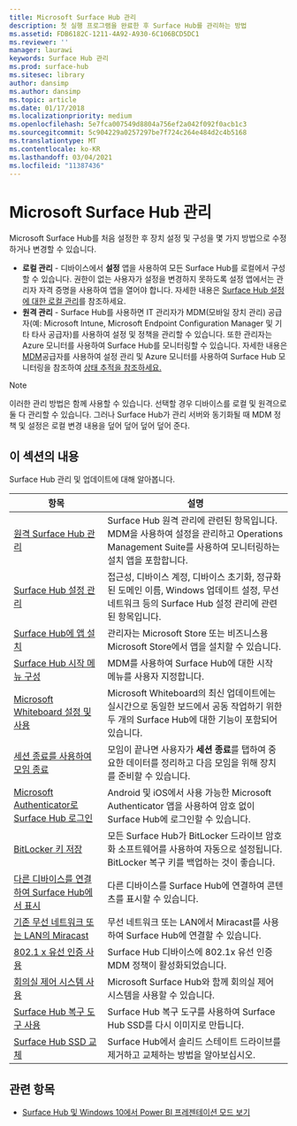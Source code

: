 ```yaml
---
title: Microsoft Surface Hub 관리
description: 첫 실행 프로그램을 완료한 후 Surface Hub를 관리하는 방법
ms.assetid: FDB6182C-1211-4A92-A930-6C106BCD5DC1
ms.reviewer: ''
manager: laurawi
keywords: Surface Hub 관리
ms.prod: surface-hub
ms.sitesec: library
author: dansimp
ms.author: dansimp
ms.topic: article
ms.date: 01/17/2018
ms.localizationpriority: medium
ms.openlocfilehash: 5e7fca007549d8804a756ef2a042f092f0acb1c3
ms.sourcegitcommit: 5c904229a0257297be7f724c264e484d2c4b5168
ms.translationtype: MT
ms.contentlocale: ko-KR
ms.lasthandoff: 03/04/2021
ms.locfileid: "11387436"
---
```

# <a name="manage-microsoft-surface-hub"></a>Microsoft Surface Hub 관리

Microsoft Surface Hub를 처음 설정한 후 장치 설정 및 구성을 몇 가지 방법으로 수정하거나 변경할 수 있습니다.

- **로컬 관리** - 디바이스에서 **설정** 앱을 사용하여 모든 Surface Hub를 로컬에서 구성할 수 있습니다. 권한이 없는 사용자가 설정을 변경하지 못하도록 설정 앱에서는 관리자 자격 증명을 사용하여 앱을 열어야 합니다. 자세한 내용은 [Surface Hub 설정에 대한 로컬 관리](local-management-surface-hub-settings.md)를 참조하세요.
- **원격 관리** - Surface Hub를 사용하면 IT 관리자가 MDM(모바일 장치 관리) 공급자(예: Microsoft Intune, Microsoft Endpoint Configuration Manager 및 기타 타사 공급자)를 사용하여 설정 및 정책을 관리할 수 있습니다. 또한 관리자는 Azure 모니터를 사용하여 Surface Hub를 모니터링할 수 있습니다.  자세한 내용은 [MDM](manage-settings-with-mdm-for-surface-hub.md)공급자를 사용하여 설정 관리 및 Azure 모니터를 사용하여 Surface Hub 모니터링을 참조하여 [상태 추적을 참조하세요.](https://docs.microsoft.com/azure/azure-monitor/insights/surface-hubs) 

> [!NOTE]
> 이러한 관리 방법은 함께 사용할 수 있습니다. 선택할 경우 디바이스를 로컬 및 원격으로 둘 다 관리할 수 있습니다. 그러나 Surface Hub가 관리 서버와 동기화될 때 MDM 정책 및 설정은 로컬 변경 내용을 덮어 덮어 덮어 덮어 준다. 

## <a name="in-this-section"></a>이 섹션의 내용

Surface Hub 관리 및 업데이트에 대해 알아봅니다.

| 항목 | 설명 |
| ----- | ----------- |
| [원격 Surface Hub 관리](remote-surface-hub-management.md) |Surface Hub 원격 관리에 관련된 항목입니다. MDM을 사용하여 설정을 관리하고 Operations Management Suite를 사용하여 모니터링하는 설치 앱을 포함합니다. |
| [Surface Hub 설정 관리](manage-surface-hub-settings.md) |접근성, 디바이스 계정, 디바이스 초기화, 정규화된 도메인 이름, Windows 업데이트 설정, 무선 네트워크 등의 Surface Hub 설정 관리에 관련된 항목입니다. |
| [Surface Hub에 앱 설치]( https://technet.microsoft.com/itpro/surface-hub/install-apps-on-surface-hub) | 관리자는 Microsoft Store 또는 비즈니스용 Microsoft Store에서 앱을 설치할 수 있습니다.|
[Surface Hub 시작 메뉴 구성](surface-hub-start-menu.md) | MDM를 사용하여 Surface Hub에 대한 시작 메뉴를 사용자 지정합니다.
| [Microsoft Whiteboard 설정 및 사용](whiteboard-collaboration.md)  | Microsoft Whiteboard의 최신 업데이트에는 실시간으로 동일한 보드에서 공동 작업하기 위한 두 개의 Surface Hub에 대한 기능이 포함되어 있습니다.   |
| [세션 종료를 사용하여 모임 종료](https://technet.microsoft.com/itpro/surface-hub/finishing-your-surface-hub-meeting) | 모임이 끝나면 사용자가 **세션 종료**를 탭하여 중요한 데이터를 정리하고 다음 모임을 위해 장치를 준비할 수 있습니다.|
| [Microsoft Authenticator로 Surface Hub 로그인](surface-hub-authenticator-app.md) | Android 및 iOS에서 사용 가능한 Microsoft Authenticator 앱을 사용하여 암호 없이 Surface Hub에 로그인할 수 있습니다.   |
| [BitLocker 키 저장](https://technet.microsoft.com/itpro/surface-hub/save-bitlocker-key-surface-hub) | 모든 Surface Hub가 BitLocker 드라이브 암호화 소프트웨어를 사용하여 자동으로 설정됩니다. BitLocker 복구 키를 백업하는 것이 좋습니다.|
| [다른 디바이스를 연결하여 Surface Hub에서 표시](https://technet.microsoft.com/itpro/surface-hub/connect-and-display-with-surface-hub) | 다른 디바이스를 Surface Hub에 연결하여 콘텐츠를 표시할 수 있습니다.|
| [기존 무선 네트워크 또는 LAN의 Miracast](miracast-over-infrastructure.md) | 무선 네트워크 또는 LAN에서 Miracast를 사용하여 Surface Hub에 연결할 수 있습니다. |
 [802.1 x 유선 인증 사용](enable-8021x-wired-authentication.md) | Surface Hub 디바이스에 802.1x 유선 인증 MDM 정책이 활성화되었습니다. 
| [회의실 제어 시스템 사용](https://technet.microsoft.com/itpro/surface-hub/use-room-control-system-with-surface-hub) | Microsoft Surface Hub와 함께 회의실 제어 시스템을 사용할 수 있습니다.|
[Surface Hub 복구 도구 사용](surface-hub-recovery-tool.md) | Surface Hub 복구 도구를 사용하여 Surface Hub SSD를 다시 이미지로 만듭니다.
[Surface Hub SSD 교체](surface-hub-ssd-replacement.md) | Surface Hub에서 솔리드 스테이트 드라이브를 제거하고 교체하는 방법을 알아보십시오.

## <a name="related-topics"></a>관련 항목

- [Surface Hub 및 Windows 10에서 Power BI 프레젠테이션 모드 보기](https://powerbi.microsoft.com/documentation/powerbi-mobile-win10-app-presentation-mode/)
